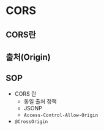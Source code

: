 # CORS

## CORS란

## 출처(Origin)

## SOP

* CORS 란
  * 동일 출처 정책
  * JSONP
  * `Access-Control-Allow-Origin`
* `@CrossOrigin`
